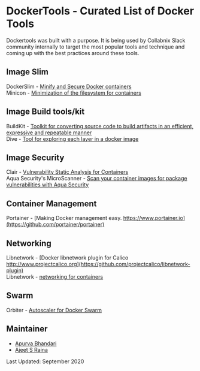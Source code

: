 # DockerTools - Curated List of Docker Tools

Dockertools was built with a purpose. It is being used by Collabnix Slack community internally to target the most popular tools and technique and coming up with the best practices around these tools. 



## Image Slim

DockerSlim - [Minify and Secure Docker containers](https://github.com/docker-slim/docker-slim)<br>
Minicon - [Minimization of the filesystem for containers](https://github.com/grycap/minicon)<br>

## Image Build tools/kit

BuildKit - [Toolkit for converting source code to build artifacts in an efficient, expressive and repeatable manner](https://github.com/moby/buildkit)<br>
Dive - [Tool for exploring each layer in a docker image](https://github.com/wagoodman/dive)<br>


## Image Security

Clair - [Vulnerability Static Analysis for Containers](https://github.com/quay/clair)<br>
Aqua Security's MicroScanner - [Scan your container images for package vulnerabilities with Aqua Security](https://github.com/aquasecurity/microscanner)<br>

## Container Management

Portainer - [Making Docker management easy. https://www.portainer.io](https://github.com/portainer/portainer)<br>

## Networking

Libnetwork - [Docker libnetwork plugin for Calico http://www.projectcalico.org](https://github.com/projectcalico/libnetwork-plugin)<br>
Libnetwork - [networking for containers](https://github.com/moby/libnetwork)<br>

## Swarm

Orbiter - [Autoscaler for Docker Swarm](https://github.com/gianarb/orbiter)

## Maintainer

- [Apurva Bhandari](https://www.linkedin.com/in/apurvabhandari-linux/)
- [Ajeet S Raina](https://www.linkedin.com/in/ajeetsraina)

Last Updated: September 2020

